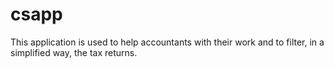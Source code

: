 # csapp
This application is used to help accountants with their work and to filter, in a simplified way, the tax returns.

